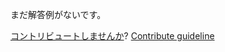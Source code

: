 
まだ解答例がないです。

[コントリビュートしませんか](https://github.com/BFEdev/BFE.dev-solutions/blob/main/problem/implement-promise-race_ja.md)?  [Contribute guideline](https://github.com/BFEdev/BFE.dev-solutions#how-to-contribute)
